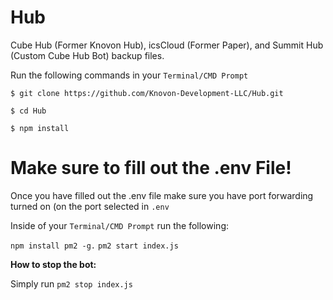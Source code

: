 # Hub
Cube Hub (Former Knovon Hub), icsCloud (Former Paper), and Summit Hub (Custom Cube Hub Bot) backup files.

Run the following commands in your `Terminal/CMD Prompt`

``$ git clone https://github.com/Knovon-Development-LLC/Hub.git``

`$ cd Hub`

`$ npm install`

# Make sure to fill out the .env File!

Once you have filled out the .env file make sure you have port forwarding turned on (on the port selected in `.env`

Inside of your `Terminal/CMD Prompt` run the following:

`npm install pm2 -g.`
`pm2 start index.js`

**How to stop the bot:**

Simply run `pm2 stop index.js`
